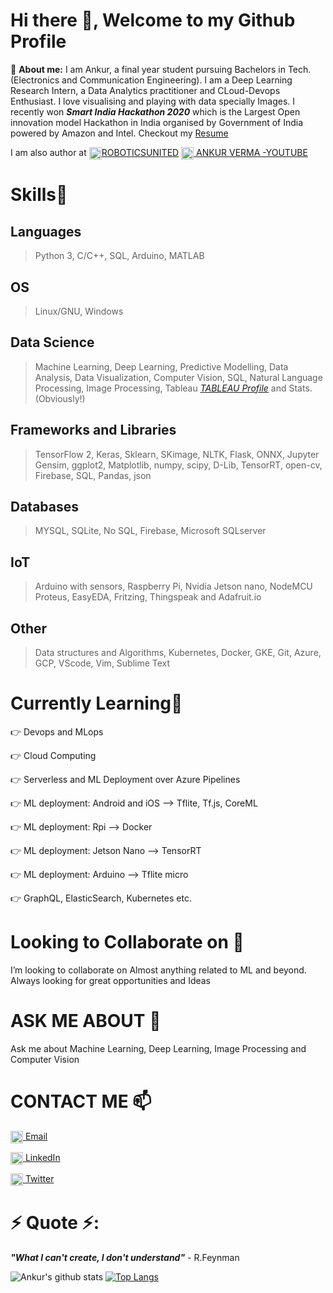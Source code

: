 # Hi there 👋, Welcome to my Github Profile
🔭 __About me:__  I am Ankur, a final year student pursuing Bachelors in Tech. (Electronics and Communication Engineering). I am a Deep Learning Research Intern, a Data Analytics practitioner and CLoud-Devops Enthusiast. I love visualising and playing with data specially Images. I recently won __*Smart India Hackathon 2020*__ which is the Largest Open innovation model Hackathon in India organised by Government of India powered by Amazon and Intel. Checkout my [Resume](https://www.dropbox.com/s/7w3815l96rx23ev/Ankur_Resume.pdf?dl=0)

I am also author at  <a href="https://www.instagram.com/roboticsunited/?hl=en" target="blank"><img align="center" src="https://cdn.jsdelivr.net/npm/simple-icons@3.0.1/icons/instagram.svg" alt="RoboticsUnited" height="20" width="20" />[ROBOTICSUNITED](https://www.instagram.com/roboticsunited/?hl=en) 
  <a href="https://www.youtube.com/ANKURaxz/" target="blank"><img align="center" src="https://cdn.jsdelivr.net/npm/simple-icons@3.0.1/icons/youtube.svg" alt="ANKURaxz" height="20" width="20" /> [ANKUR VERMA -YOUTUBE](https://www.youtube.com/ANKURaxz)


# Skills🥇
## Languages
> Python 3, C/C++, SQL, Arduino, MATLAB
## OS
> Linux/GNU, Windows
## Data Science
> Machine Learning, Deep Learning, Predictive Modelling, Data Analysis, Data Visualization, Computer Vision, SQL, Natural Language Processing, Image Processing, Tableau *[TABLEAU Profile](https://public.tableau.com/profile/ankur3446#!)* and Stats.(Obviously!)
## Frameworks and Libraries
>TensorFlow 2, Keras, Sklearn, SKimage, NLTK, Flask, ONNX, Jupyter
>Gensim, ggplot2, Matplotlib, numpy, scipy, D-Lib, TensorRT, open-cv, Firebase, SQL, Pandas, json
## Databases
> MYSQL, SQLite, No SQL, Firebase, Microsoft SQLserver
## IoT
>Arduino with sensors, Raspberry Pi, Nvidia Jetson nano, NodeMCU
>Proteus, EasyEDA, Fritzing, Thingspeak and Adafruit.io
## Other
>Data structures and Algorithms, Kubernetes, Docker, GKE, Git, Azure, GCP, VScode, Vim, Sublime Text

# Currently Learning🎯
👉 Devops and MLops

👉 Cloud Computing

👉 Serverless and ML Deployment over Azure Pipelines

👉 ML deployment: Android and iOS --> Tflite, Tf.js, CoreML

👉 ML deployment: Rpi --> Docker

👉 ML deployment: Jetson Nano --> TensorRT

👉 ML deployment: Arduino --> Tflite micro

👉 GraphQL, ElasticSearch, Kubernetes etc.

# Looking to Collaborate on 👯
I’m looking to collaborate on Almost anything related to ML and beyond. Always looking for great opportunities and Ideas  

# ASK ME ABOUT 💬
Ask me about Machine Learning, Deep Learning, Image Processing and Computer Vision

# CONTACT ME 📫
<a href="mailto:ankurvermaaxz@gmail.com" target="blank"><img align="center" src="https://cdn.jsdelivr.net/npm/simple-icons@3.0.1/icons/gmail.svg" alt="Ankurvermaaxz@gmail.com" height="20" width="20" /> [Email](mailto:ankurvermaaxz@gmail.com)

<a href="https://www.linkedin.com/in/ankuraxz/" target="blank"><img align="center" src="https://cdn.jsdelivr.net/npm/simple-icons@3.0.1/icons/linkedin.svg" alt="Ankuraxz" height="20" width="20" /> [LinkedIn](https://www.linkedin.com/in/ankuraxz/)

<a href="https://twitter.com/DEV__Ankur" target="blank"><img align="center" src="https://cdn.jsdelivr.net/npm/simple-icons@3.0.1/icons/twitter.svg" alt="DEV__Ankur" height="20" width="20" />  [Twitter](https://twitter.com/DEV__Ankur)

# ⚡ Quote ⚡: 
__*"What I can't create, I don't understand"*__ - R.Feynman  

![Ankur's github stats](https://github-readme-stats.vercel.app/api?username=Ankuraxz&show_icons=true&theme=gotham&hide=issues)
[![Top Langs](https://github-readme-stats.vercel.app/api/top-langs/?username=Ankuraxz&layout=compact)](https://github.com/ankuraxz/github-readme-stats)
